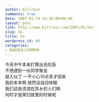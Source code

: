 ```yaml
---
author: billrain
comments: true
date: 2007-01-19 15:10:00+00:00
layout: post
link: http://www.billrain.com/2007/01/ha/
slug: ha
title: ha
wordpress_id: 60
categories:
- 帐如流水|COMMON
---
```


今天中午本来打算出去吃饭  
不想遇到一伙同学聚会  
就入伙了 一不小心10点多才回来  
我的本本啊 居然没自动休眠  
我们这些流浪在异乡的人们啊  
何时才是荣归故里的时候呢
